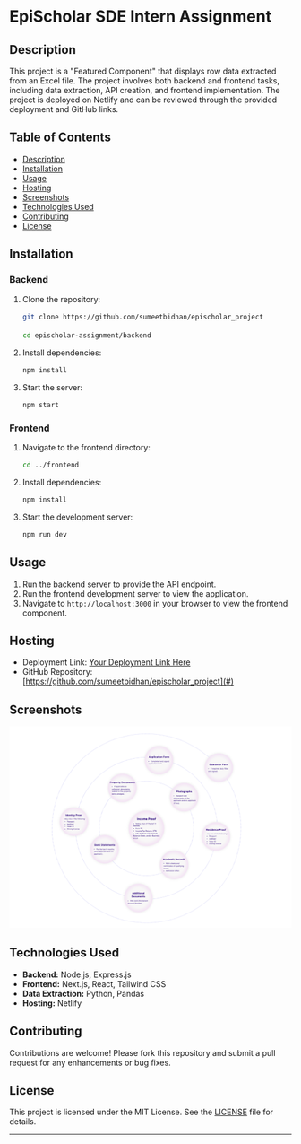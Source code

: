 # EpiScholar SDE Intern Assignment

## Description

This project is a "Featured Component" that displays row data extracted from an Excel file. The project involves both backend and frontend tasks, including data extraction, API creation, and frontend implementation. The project is deployed on Netlify and can be reviewed through the provided deployment and GitHub links.

## Table of Contents

- [Description](#description)
- [Installation](#installation)
- [Usage](#usage)
- [Hosting](#hosting)
- [Screenshots](#screenshots)
- [Technologies Used](#technologies-used)
- [Contributing](#contributing)
- [License](#license)

## Installation

### Backend

1. Clone the repository:
    ```sh
    git clone https://github.com/sumeetbidhan/epischolar_project

    cd epischolar-assignment/backend
    ```

2. Install dependencies:
    ```sh
    npm install
    ```

3. Start the server:
    ```sh
    npm start
    ```

### Frontend

1. Navigate to the frontend directory:
    ```sh
    cd ../frontend
    ```

2. Install dependencies:
    ```sh
    npm install
    ```

3. Start the development server:
    ```sh
    npm run dev
    ```

## Usage

1. Run the backend server to provide the API endpoint.
2. Run the frontend development server to view the application.
3. Navigate to `http://localhost:3000` in your browser to view the frontend component.

## Hosting

- Deployment Link: [Your Deployment Link Here](#)
- GitHub Repository: [https://github.com/sumeetbidhan/epischolar_project](#)

## Screenshots

![Frontend Screenshot](./screenshot.png)

## Technologies Used

- **Backend:** Node.js, Express.js
- **Frontend:** Next.js, React, Tailwind CSS
- **Data Extraction:** Python, Pandas
- **Hosting:** Netlify

## Contributing

Contributions are welcome! Please fork this repository and submit a pull request for any enhancements or bug fixes.

## License

This project is licensed under the MIT License. See the [LICENSE](LICENSE) file for details.

---


